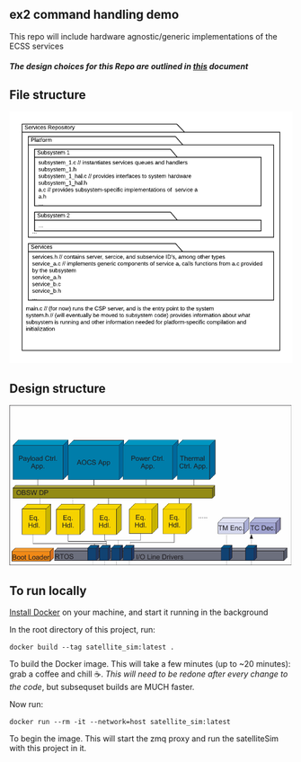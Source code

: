 ## ex2 command handling demo
This repo will include hardware agnostic/generic implementations of the ECSS services

##### The design choices for this Repo are outlined in [this](https://docs.google.com/document/d/1lwsXxDpW5vtddGfX8-NMvWY7z-IfMumLlIke-QgDpBo/edit) document

## File structure

![file structure](./Docs/file_layout.png)

## Design structure

![design layout](./Docs/design_layout.png)

## To run locally

[Install Docker](https://docs.docker.com/get-docker/) on your machine, and start it running in the background

In the root directory of this project, run:

```
docker build --tag satellite_sim:latest .
```
To build the Docker image. This will take a few minutes (up to ~20 minutes): grab a coffee and chill ☕️. *This will need to be redone after every change to the code*, but subsequset builds are MUCH faster.

Now run:

```
docker run --rm -it --network=host satellite_sim:latest
```
To begin the image. This will start the zmq proxy and run the satelliteSim with this project in it.
